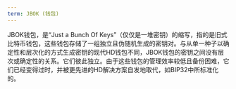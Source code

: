 ```yaml
---
term: JBOK (钱包)
---
```


JBOK钱包，是“Just a Bunch Of Keys”（仅仅是一堆密钥）的缩写，指的是旧式比特币钱包，这些钱包存储了一组独立且伪随机生成的密钥对。与从单一种子以确定性和层次化的方式生成密钥的现代HD钱包不同，JBOK钱包的密钥之间没有层次或确定性的关系。它们彼此独立。由于这些钱包的管理效率较低且备份困难，它们已经变得过时，并被更先进的HD解决方案自发地取代，如BIP32中所标准化的。